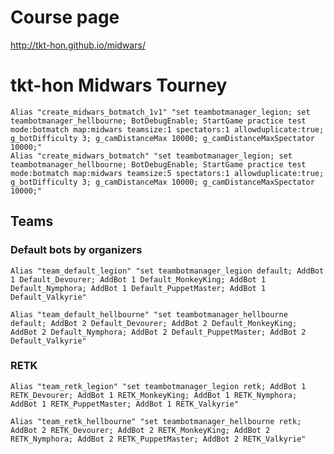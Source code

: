 # Course page
http://tkt-hon.github.io/midwars/

# tkt-hon Midwars Tourney

    Alias "create_midwars_botmatch_1v1" "set teambotmanager_legion; set teambotmanager_hellbourne; BotDebugEnable; StartGame practice test mode:botmatch map:midwars teamsize:1 spectators:1 allowduplicate:true; g_botDifficulty 3; g_camDistanceMax 10000; g_camDistanceMaxSpectator 10000;"
    Alias "create_midwars_botmatch" "set teambotmanager_legion; set teambotmanager_hellbourne; BotDebugEnable; StartGame practice test mode:botmatch map:midwars teamsize:5 spectators:1 allowduplicate:true; g_botDifficulty 3; g_camDistanceMax 10000; g_camDistanceMaxSpectator 10000;"

## Teams

### Default bots by organizers

    Alias "team_default_legion" "set teambotmanager_legion default; AddBot 1 Default_Devourer; AddBot 1 Default_MonkeyKing; AddBot 1 Default_Nymphora; AddBot 1 Default_PuppetMaster; AddBot 1 Default_Valkyrie"

    Alias "team_default_hellbourne" "set teambotmanager_hellbourne default; AddBot 2 Default_Devourer; AddBot 2 Default_MonkeyKing; AddBot 2 Default_Nymphora; AddBot 2 Default_PuppetMaster; AddBot 2 Default_Valkyrie"

### RETK
    Alias "team_retk_legion" "set teambotmanager_legion retk; AddBot 1 RETK_Devourer; AddBot 1 RETK_MonkeyKing; AddBot 1 RETK_Nymphora; AddBot 1 RETK_PuppetMaster; AddBot 1 RETK_Valkyrie"

    Alias "team_retk_hellbourne" "set teambotmanager_hellbourne retk; AddBot 2 RETK_Devourer; AddBot 2 RETK_MonkeyKing; AddBot 2 RETK_Nymphora; AddBot 2 RETK_PuppetMaster; AddBot 2 RETK_Valkyrie"
